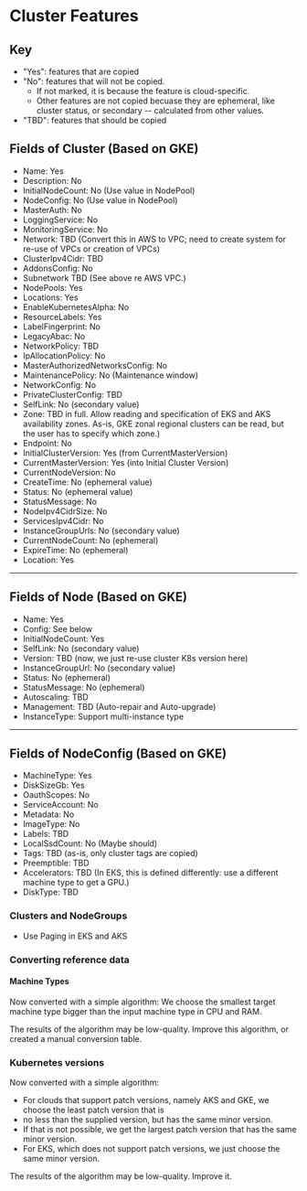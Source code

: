 # Cluster Features

## Key
- "Yes": features that are copied
- "No": features that will not be copied.
  - If not marked, it is because the feature is cloud-specific.
  - Other features are not copied becuase they are ephemeral, like cluster status, or secondary -- calculated from other values.
- "TBD": features that should be copied

## Fields of Cluster (Based on GKE)
- Name: Yes
- Description: No
- InitialNodeCount: No (Use value in NodePool)
- NodeConfig: No (Use value in NodePool)
- MasterAuth: No
- LoggingService: No
- MonitoringService: No
- Network: TBD (Convert this in AWS to VPC; need to create system for re-use of VPCs or creation of VPCs)
- ClusterIpv4Cidr: TBD
- AddonsConfig: No
- Subnetwork TBD (See above re AWS VPC.)
- NodePools: Yes
- Locations: Yes
- EnableKubernetesAlpha: No
- ResourceLabels: Yes
- LabelFingerprint: No
- LegacyAbac: No
- NetworkPolicy: TBD
- IpAllocationPolicy: No
- MasterAuthorizedNetworksConfig: No
- MaintenancePolicy: No (Maintenance window)
- NetworkConfig: No
- PrivateClusterConfig: TBD
- SelfLink: No (secondary value)
- Zone: TBD in full. Allow reading and specification of EKS and
AKS availability zones. As-is, GKE zonal regional clusters can be read,
but the user has to specify which zone.)
- Endpoint: No
- InitialClusterVersion: Yes (from CurrentMasterVersion)
- CurrentMasterVersion: Yes  (into Initial Cluster Version)
- CurrentNodeVersion: No
- CreateTime: No (ephemeral value)
- Status: No (ephemeral value)
- StatusMessage: No
- NodeIpv4CidrSize: No
- ServicesIpv4Cidr: No
- InstanceGroupUrls: No (secondary value)
- CurrentNodeCount: No (ephemeral)
- ExpireTime: No (ephemeral)
- Location: Yes

-----------------------------
## Fields of Node (Based on GKE)
- Name: Yes
- Config: See below
- InitialNodeCount: Yes
- SelfLink: No (secondary value)
- Version: TBD (now, we just re-use cluster K8s version here)
- InstanceGroupUrl: No (secondary value)
- Status: No (ephemeral)
- StatusMessage: No (ephemeral)
- Autoscaling: TBD
- Management: TBD (Auto-repair and Auto-upgrade)
- InstanceType: Support multi-instance type
-------------------------------
## Fields of NodeConfig (Based on GKE)
-  MachineType: Yes
-  DiskSizeGb: Yes
-  OauthScopes: No
-  ServiceAccount: No
-  Metadata: No
-  ImageType: No
-  Labels: TBD
-  LocalSsdCount: No (Maybe should)
-  Tags: TBD (as-is, only cluster tags are copied)
-  Preemptible: TBD
-  Accelerators: TBD (In EKS, this is defined differently: use a different machine type to get a GPU.)
-  DiskType: TBD

### Clusters and NodeGroups
- Use Paging in EKS and AKS

### Converting reference data
#### Machine Types
Now converted with a simple algorithm: We choose the smallest target machine type bigger than the input machine type in CPU and RAM.

The results of the algorithm may be low-quality. Improve this algorithm, or created a manual conversion table.

### Kubernetes versions
Now converted with a simple algorithm:

- For clouds that support patch versions, namely AKS and GKE, we choose the least patch version that is
- no less than the supplied version, but has the same minor version.
- If that is not possible, we get the largest patch version that has the same minor version.
- For EKS, which does not support patch versions, we just choose the same minor version.

The results of the algorithm may be low-quality. Improve it.